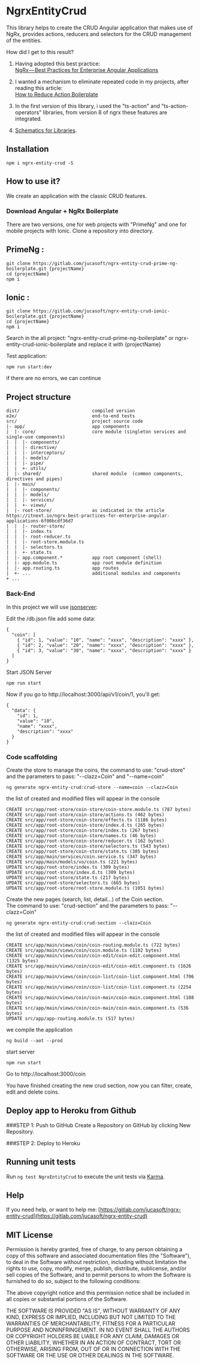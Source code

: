 # NgrxEntityCrud
This library helps to create the CRUD Angular application that makes use of NgRx, provides actions, reducers and selectors for the CRUD management of the entities.

How did I get to this result?

1) Having adopted this best practice:   
[NgRx — Best Practices for Enterprise Angular Applications](https://itnext.io/ngrx-best-practices-for-enterprise-angular-applications-6f00bcdf36d7)

2) I wanted a mechanism to eliminate repeated code in my projects, after reading this article:   
[How to Reduce Action Boilerplate](https://blog.angularindepth.com/how-to-reduce-action-boilerplate-90dc3d389e2b)

3) In the first version of this library, i used the "ts-action" and "ts-action-operators" libraries, 
from version 8 of ngrx these features are integrated.

4) [Schematics for Libraries](https://angular.io/guide/schematics-for-libraries).

## Installation
```
npm i ngrx-entity-crud -S
```

## How to use it?
We create an application with the classic CRUD features.

### Download Angular + NgRx Boilerplate

There are two versions, one for web projects with "PrimeNg" and one for mobile projects with Ionic.
Clone a repository into directory.   
## PrimeNg :
```
git clone https://gitlab.com/jucasoft/ngrx-entity-crud-prime-ng-boilerplate.git {projectName}
cd {projectName}
npm i
```

## Ionic :
```
git clone https://gitlab.com/jucasoft/ngrx-entity-crud-ionic-boilerplate.git {projectName}
cd {projectName}
npm i
```

Search in the all project: "ngrx-entity-crud-prime-ng-boilerplate" or ngrx-entity-crud-ionic-boilerplate and replace it with {projectName}

Test application:
```
npm run start:dev
```
if there are no errors, we can continue

## Project structure

```
dist/                           compiled version
e2e/                            end-to-end tests
src/                            project source code
|- app/                         app components
|  |- core/                     core module (singleton services and single-use components)
|  |  |- components/
|  |  |- directive/
|  |  |- interceptors/
|  |  |- models/
|  |  |- pipe/
|  |  +- utils/
|  |- shared/                   shared module  (common components, directives and pipes)
|  |- main/
|  |  |- components/
|  |  |- models/
|  |  |- services/
|  |  +- views/
|  |- root-store/               as indicated in the article  https://itnext.io/ngrx-best-practices-for-enterprise-angular-applications-6f00bcdf36d7
|  |  |- router-store/
|  |  |- index.ts
|  |  |- root-reducer.ts
|  |  |- root-store.module.ts
|  |  |- selectors.ts
|  |  +- state.ts
|  |- app.component.*           app root component (shell)
|  |- app.module.ts             app root module definition
|  |- app.routing.ts            app routes
|  +- ...                       additional modules and components
+ ...
```

### Back-End
In this project we will use [jsonserver](https://github.com/typicode/json-server):

Edit the /db.json file add some data:
```
{
  "coin": [
    { "id": 1, "value": "10", "name": "xxxx", "description": "xxxx" },
    { "id": 2, "value": "20", "name": "xxxx", "description": "xxxx" },
    { "id": 3, "value": "30", "name": "xxxx", "description": "xxxx" }
  ]
}
```

Start JSON Server
```
npm run start
```

Now if you go to http://localhost:3000/api/v1/coin/1, you'll get:
```
{
  "data": {
    "id": 1,
    "value": "10",
    "name": "xxxx",
    "description": "xxxx"
  }
}
```

### Code scaffolding   
Create the store to manage the coins, the command to use: "crud-store" and the parameters to pass: "--clazz=Coin" and "--name=coin"
```
ng generate ngrx-entity-crud:crud-store --name=coin --clazz=Coin
```
the list of created and modified files will appear in the console
```
CREATE src/app/root-store/coin-store/coin-store.module.ts (787 bytes)
CREATE src/app/root-store/coin-store/actions.ts (462 bytes)
CREATE src/app/root-store/coin-store/effects.ts (1186 bytes)
CREATE src/app/root-store/coin-store/index.d.ts (265 bytes)
CREATE src/app/root-store/coin-store/index.ts (267 bytes)
CREATE src/app/root-store/coin-store/names.ts (46 bytes)
CREATE src/app/root-store/coin-store/reducer.ts (162 bytes)
CREATE src/app/root-store/coin-store/selectors.ts (543 bytes)
CREATE src/app/root-store/coin-store/state.ts (385 bytes)
CREATE src/app/main/services/coin.service.ts (347 bytes)
CREATE src/app/main/models/vo/coin.ts (221 bytes)
UPDATE src/app/root-store/index.ts (309 bytes)
UPDATE src/app/root-store/index.d.ts (309 bytes)
UPDATE src/app/root-store/state.ts (217 bytes)
UPDATE src/app/root-store/selectors.ts (665 bytes)
UPDATE src/app/root-store/root-store.module.ts (1051 bytes)
```

Create the new pages (search, list, detail...) of the Coin section.   
The command to use: "crud-section" and the parameters to pass: "--clazz=Coin"
```
ng generate ngrx-entity-crud:crud-section --clazz=Coin
```

the list of created and modified files will appear in the console
```
CREATE src/app/main/views/coin/coin-routing.module.ts (722 bytes)
CREATE src/app/main/views/coin/coin.module.ts (1102 bytes)
CREATE src/app/main/views/coin/coin-edit/coin-edit.component.html (1325 bytes)
CREATE src/app/main/views/coin/coin-edit/coin-edit.component.ts (1626 bytes)
CREATE src/app/main/views/coin/coin-list/coin-list.component.html (706 bytes)
CREATE src/app/main/views/coin/coin-list/coin-list.component.ts (2254 bytes)
CREATE src/app/main/views/coin/coin-main/coin-main.component.html (188 bytes)
CREATE src/app/main/views/coin/coin-main/coin-main.component.ts (536 bytes)
UPDATE src/app/app-routing.module.ts (517 bytes)
```

we compile the application
```
ng build --aot --prod
```

start server
```
npm run start
```

Go to http://localhost:3000/coin

You have finished creating the new crud section, now you can filter, create, edit and delete coins.

## Deploy app to Heroku from Github

###STEP 1: Push to GitHub
Create a Repository on GitHub by clicking New Repository.

###STEP 2: Deploy to Heroku


## Running unit tests

Run `ng test NgrxEntityCrud` to execute the unit tests via [Karma](https://karma-runner.github.io).

## Help

If you need help, or want to help me: [https://gitlab.com/jucasoft/ngrx-entity-crud](https://gitlab.com/jucasoft/ngrx-entity-crud)

## MIT License

Permission is hereby granted, free of charge, to any person
obtaining a copy of this software and associated documentation
files (the "Software"), to deal in the Software without
restriction, including without limitation the rights to use,
copy, modify, merge, publish, distribute, sublicense, and/or sell
copies of the Software, and to permit persons to whom the
Software is furnished to do so, subject to the following
conditions:

The above copyright notice and this permission notice shall be
included in all copies or substantial portions of the Software.

THE SOFTWARE IS PROVIDED "AS IS", WITHOUT WARRANTY OF ANY KIND,
EXPRESS OR IMPLIED, INCLUDING BUT NOT LIMITED TO THE WARRANTIES
OF MERCHANTABILITY, FITNESS FOR A PARTICULAR PURPOSE AND
NONINFRINGEMENT. IN NO EVENT SHALL THE AUTHORS OR COPYRIGHT
HOLDERS BE LIABLE FOR ANY CLAIM, DAMAGES OR OTHER LIABILITY,
WHETHER IN AN ACTION OF CONTRACT, TORT OR OTHERWISE, ARISING
FROM, OUT OF OR IN CONNECTION WITH THE SOFTWARE OR THE USE OR
OTHER DEALINGS IN THE SOFTWARE.
